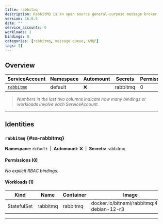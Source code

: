 ```yaml
---
title: rabbitmq
description: RabbitMQ is an open source general-purpose message broker that is designed for consistent, highly-available messaging scenarios (both synchronous and asynchronous).
version: 16.0.5
date: ""
service_accounts: 0
workloads: 1
bindings: 0
categories: [rabbitmq, message queue, AMQP]
tags: []
---
```


## Overview

| ServiceAccount             | Namespace | Automount | Secrets  | Permissions | Workloads |
| -------------------------- | --------- | --------- | -------- | ----------- | --------- |
| [`rabbitmq`](#sa-rabbitmq) | default   | ❌        | rabbitmq | 0           | 1         |

> _Numbers in the last two columns indicate how many bindings or workloads involve each ServiceAccount._

---

## Identities

### `rabbitmq` {#sa-rabbitmq}

**Namespace:** `default` &nbsp;|&nbsp; **Automount:** ❌ &nbsp;|&nbsp; **Secrets:** rabbitmq

#### Permissions (0)

_No explicit RBAC bindings._

#### Workloads (1)

| Kind        | Name     | Container | Image                                         |
| ----------- | -------- | --------- | --------------------------------------------- |
| StatefulSet | rabbitmq | rabbitmq  | docker.io/bitnami/rabbitmq:4.1.0-debian-12-r3 |

---
